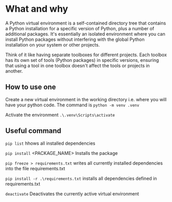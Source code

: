 # What and why

A Python virtual environment is a self-contained directory tree that contains a Python installation for a specific version of Python, plus a number of additional packages. It's essentially an isolated environment where you can install Python packages without interfering with the global Python installation on your system or other projects.

Think of it like having separate toolboxes for different projects. Each toolbox has its own set of tools (Python packages) in specific versions, ensuring that using a tool in one toolbox doesn't affect the tools or projects in another.

## How to use one

Create a new virtual environment in the working directory i.e. where you will have your python code. The command is `python -m venv .venv`

Activate the environment `.\.venv\Scripts\activate`

## Useful command

`pip list` hhows all installed dependencies

`pip install` <PACKAGE_NAME> Installs the package

`pip freeze > requirements.txt` writes all currently installed dependencies into the file requirements.txt

`pip install -r .\requirements.txt` installs all dependencies defined in requirements.txt

`deactivate` Deactivates the currently active virtual environment
